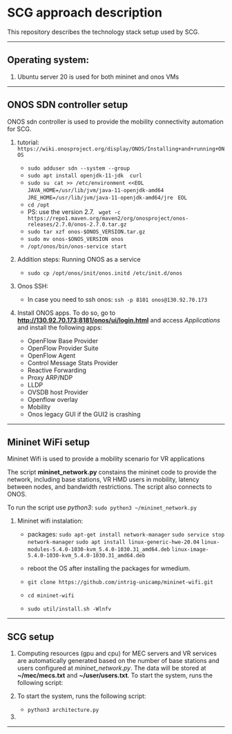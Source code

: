 
# SCG approach description
This repository describes the technology stack setup used by SCG.

---
## Operating system:
1.  Ubuntu server 20 is used for both mininet and onos VMs

---

## ONOS SDN controller setup

ONOS sdn controller is used to provide the mobility connectivity automation for SCG. 

1. tutorial: ```https://wiki.onosproject.org/display/ONOS/Installing+and+running+ONOS``` 
    - ```sudo adduser sdn --system --group```
    - ```sudo apt install openjdk-11-jdk  curl```
    - ```sudo su ```
      ```cat >> /etc/environment <<EOL ```
      ```JAVA_HOME=/usr/lib/jvm/java-11-openjdk-amd64 ```
      ```JRE_HOME=/usr/lib/jvm/java-11-openjdk-amd64/jre ```
      ```EOL ```
    - ```cd /opt ```
    - PS: use the version 2.7. ``` wget -c https://repo1.maven.org/maven2/org/onosproject/onos-releases/2.7.0/onos-2.7.0.tar.gz```
    - ```sudo tar xzf onos-$ONOS_VERSION.tar.gz ```
    - ```sudo mv onos-$ONOS_VERSION onos ```
    - ```/opt/onos/bin/onos-service start ```

2. Addition steps: Running ONOS as a service
    - ```sudo cp /opt/onos/init/onos.initd /etc/init.d/onos ```
 

3. Onos SSH:
    - In case you need to ssh onos: ```ssh -p 8101 onos@130.92.70.173  ```


4. Install ONOS apps. To do so, go to **http://130.92.70.173:8181/onos/ui/login.html** and access *Applications* and install the following apps:

    - OpenFlow Base Provider
    - OpenFlow Provider Suite
    - OpenFlow Agent
    - Control Message Stats Provider
    - Reactive Forwarding
    - Proxy ARP/NDP
    - LLDP
    - OVSDB host Provider
    - Openflow overlay
    - Mobility
    - Onos legacy GUI if the GUI2 is crashing 


---

## Mininet WiFi setup

Mininet Wifi is used to provide a mobility scenario for VR applications

The script **mininet_network.py** constains the mininet code to provide the network, including base stations, VR HMD users in mobility, latency between nodes, and bandwidth restrictions. The script also connects to ONOS. 

To run the script use *python3*: ```sudo python3 ~/mininet_network.py```

1. Mininet wifi instalation:

    - packages:
        ```sudo apt-get install network-manager```
        ```sudo service stop network-manager```
        ```sudo apt install linux-generic-hwe-20.04```
        ```linux-modules-5.4.0-1030-kvm_5.4.0-1030.31_amd64.deb``` 
        ```linux-image-5.4.0-1030-kvm_5.4.0-1030.31_amd64.deb``` 

    - reboot the OS after installing the packages for wmedium.
    - ```git clone https://github.com/intrig-unicamp/mininet-wifi.git```
    - ```cd mininet-wifi```
    - ```sudo util/install.sh -Wlnfv```

---

## SCG setup

1. Computing resources (gpu and cpu) for MEC servers and VR services are automatically generated based on the number of base stations and users configured at *mininet_network.py*. 
The data will be stored at **~/mec/mecs.txt** and **~/user/users.txt**. To start the system, runs the following script:

2. To start the system, runs the following script:
    - ``` python3 architecture.py ``` 


2. 
---
